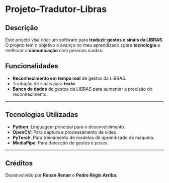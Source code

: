# Projeto-Tradutor-Libras

## Descrição
Este projeto visa criar um software para **traduzir gestos e sinais da LIBRAS**. O projeto tem o objetivo o avanço no meu aprendizado sobre **tecnologia** e melhorar a **comunicação** com pessoas surdas.

## Funcionalidades
- **Reconhecimento em tempo real** de gestos da LIBRAS.
- Tradução de sinais para **texto**.
- **Banco de dados** de gestos da LIBRAS para aumentar a precisão do reconhecimento.

---

## Tecnologias Utilizadas
- **Python**: Linguagem principal para o desenvolvimento.
- **OpenCV**: Para captura e processamento de vídeo.
- **PyTorch**: Para treinamento de modelos de aprendizado de máquina.
- **MediaPipe**: Para detecção de gestos e poses.

---

## Créditos
Desenvolvido por **Renan Renan** e **Pedro Régis Arriba**.
